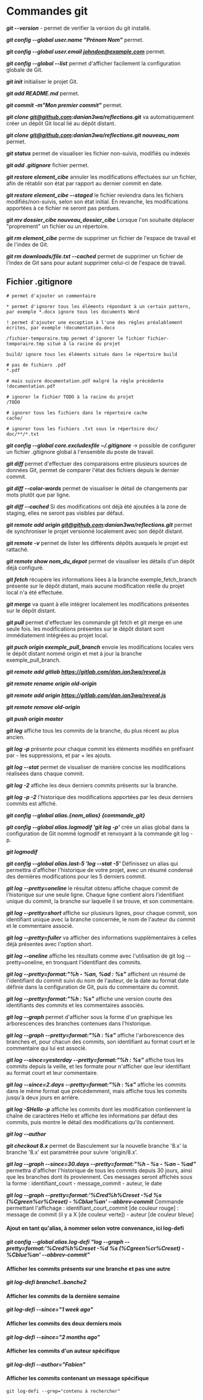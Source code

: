 # Commandes git

***git --version*** - permet de verifier la version du git installé.

***git config --global user.name "Prénom Nom"***  permet.

***git config --global user.email johndoe@example.com***  permet.

***git config --global --list*** permet d'afficher facilement la configuration globale de Git.

***git init*** initialiser le projet Git.

***git add README.md***  permet.

***git commit -m"Mon premier commit"***  permet.

***git clone git@github.com:danian3wa/reflections.git*** va automatiquement créer un dépôt Git local lié au dépôt distant.

***git clone git@github.com:danian3wa/reflections.git nouveau_nom***  permet.

***git status*** permet de visualiser les fichier non-suivis, modifiés ou indexés

***git add .gitignore*** fichier permet.

***git restore element_cibe*** annuler les modifications effectuées sur un fichier, afin de rétablir son état par rapport au dernier commit en date.

***git restore element_cibe --staged*** le fichier reviendra dans les fichiers modifiés/non-suivis, selon son état initial. En revanche, les modifications apportées à ce fichier ne seront pas perdues.

***git mv dossier_cibe nouveau_dossier_cibe*** Lorsque l'on souhaite déplacer "proprement" un fichier ou un répertoire.

***git rm element_cibe*** perme de supprimer un fichier de l'espace de travail et de l'index de Git.

***git rm downloads/file.txt --cached*** permet de supprimer un fichier de l'index de Git sans pour autant supprimer celui-ci de l'espace de travail.

## Fichier .gitignore

    # permet d'ajouter un commentaire

    * permet d'ignorer tous les éléments répondant à un certain pattern, par exemple *.docx ignore tous les documents Word

    ! permet d'ajouter une exception à l'une des règles préalablement écrites, par exemple !documentation.docx

    /fichier-temporaire.tmp permet d'ignorer le fichier fichier-temporaire.tmp situé à la racine du projet

    build/ ignore tous les éléments situés dans le répertoire build

    # pas de fichiers .pdf
    *.pdf

    # mais suivre documentation.pdf malgré la règle précédente
    !documentation.pdf

    # ignorer le fichier TODO à la racine du projet
    /TODO

    # ignorer tous les fichiers dans le répertoire cache
    cache/

    # ignorer tous les fichiers .txt sous le répertoire doc/
    doc/**/*.txt

***git config --global core.excludesfile ~/.gitignore*** -> possible de configurer un fichier .gitignore global à l'ensemble du poste de travail.

***git diff*** permet d'effectuer des comparaisons entre plusieurs sources de données Git, permet de comparer l'état des fichiers depuis le dernier commit.

***git diff --color-words*** permet de visualiser le détail de changements par mots plutôt que par ligne.

***git diff --cached*** Si des modifications ont déjà été ajoutées à la zone de staging, elles ne seront pas visibles par défaut.

***git remote add origin git@github.com:danian3wa/reflections.git*** permet de synchroniser le projet versionné localement avec son dépôt distant.

***git remote -v*** permet de lister les différents dépôts auxquels le projet est rattaché.

***git remote show nom_du_depot*** permet de visualiser les détails d'un dépôt déjà configuré.

***git fetch*** récupère les informations liées à la branche exemple_fetch_branch présente sur le dépôt distant, mais aucune modification réelle du projet local n'a été effectuée.

***git merge*** va quant à elle intégrer localement les modifications présentes sur le dépôt distant.

***git pull*** permet d'effectuer les commande git fetch et git merge en une seule fois. les modifications présentes sur le dépôt distant sont immédiatement intégrées au projet local.

***git puch origin exemple_pull_branch*** envoie les modifications locales vers le dépôt distant nommé origin et met à jour la branche exemple_pull_branch.

***git remote add gitlab https://gitlab.com/dan.ian3wa/reveal.js***

***git remote rename origin old-origin***

***git remote add origin https://gitlab.com/dan.ian3wa/reveal.js***

***git remote remove old-origin***

***git push origin master***

***git log*** affiche tous les commits de la branche, du plus récent au plus ancien.

***git log -p*** présente pour chaque commit les éléments modifiés en préfixant par - les suppressions, et par + les ajouts.

***git log --stat*** permet de visualiser de manière concise les modifications réalisées dans chaque commit.

***git log -2*** affiche les deux derniers commits présents sur la branche.

***git log -p -2*** l'historique des modifications apportées par les deux derniers commits est affiché.

***git config --global alias.{nom_alias} {commande_git}***

***git config --global alias.logmodif 'git log -p'*** crée un alias global dans la configuration de Git nommé logmodif et renvoyant à la commande git log -p.

***git logmodif***

***git config --global alias.last-5 'log --stat -5'***  Définissez un alias qui permettra d'afficher l'historique de votre projet, avec un résumé condensé des dernières modifications pour les 5 derniers commit.

***git log --pretty=oneline***  le résultat obtenu affiche chaque commit de l'historique sur une seule ligne. Chaque ligne contient alors l'identifiant unique du commit, la branche sur laquelle il se trouve, et son commentaire.

***git log --pretty=short*** affiche sur plusieurs lignes, pour chaque commit, son identifiant unique avec la branche concernée, le nom de l'auteur du commit et le commentaire associé.

***git log --pretty=fuller*** va afficher des informations supplémentaires à celles déjà présentes avec l'option short.

***git log --oneline*** affiche les résultats comme avec l'utilisation de git log --pretty=oneline, en tronquant l'identifiant des commits.

***git log --pretty=format:"%h - %an, %ad : %s"*** affichent un résumé de l'identifiant du commit suivi du nom de l'auteur, de la date au format date définie dans la configuration de Git, puis du commentaire du commit.

***git log --pretty=format:"%h : %s"*** affiche une version courte des identifiants des commits et les commentaires associés.

***git log --graph*** permet d'afficher sous la forme d'un graphique les arborescences des branches contenues dans l'historique.

***git log --graph --pretty=format:"%h : %s"***  affiche l'arborescence des branches et, pour chacun des commits, son identifiant au format court et le commentaire qui lui est associé.

***git log --since=yesterday  --pretty=format:"%h : %s"*** affiche tous les commits depuis la veille, et les formate pour n'afficher que leur identifiant au format court et leur commentaire.

***git log --since=2.days  --pretty=format:"%h : %s"*** affiche les commits dans le même format que précédemment, mais affiche tous les commits jusqu'à deux jours en arrière.

***git log -SHello -p***  affiche les commits dont les modification contiennent la chaîne de caractères Hello et affiche les informations par défaut des commits, puis montre le détail des modifications qu'ils contiennent.

***git log --author***

***git checkout 8.x*** permet de Basculement sur la nouvelle branche '8.x' la branche '8.x' est paramétrée pour suivre 'origin/8.x'.

***git log --graph --since=30.days --pretty=format:"%h - %s - %an - %ad"*** permettra d'afficher l'historique de tous les commits depuis 30 jours, ainsi que les branches dont ils proviennent. Ces messages seront affichés sous la forme : identifiant_court - message_commit  - auteur, le date

***git log --graph --pretty=format:'%Cred%h%Creset -%d %s (%Cgreen%cr%Creset) - %Cblue%an' --abbrev-commit***
Commande permettant l'affichage : identifiant_court_commit [de couleur rouge] : message de commit (il y a X [de couleur verte]) - auteur [de couleur bleue]

#### Ajout en tant qu'alias, à nommer selon votre convenance, ici log-defi
***git config --global alias.log-defi "log --graph --pretty=format:'%Cred%h%Creset -%d %s (%Cgreen%cr%Creset) - %Cblue%an' --abbrev-commit"***

#### Afficher les commits présents sur une branche et pas une autre
***git log-defi branche1..banche2***

#### Afficher les commits de la dernière semaine
***git log-defi --since="1 week ago"***

#### Afficher les commits des deux derniers mois
***git log-defi --since="2 months ago"***

#### Afficher les commits d'un auteur spécifique
***git log-defi --author="Fabien"***

#### Afficher les commits contenant un message spécifique 
    git log-defi --grep="contenu à rechercher"